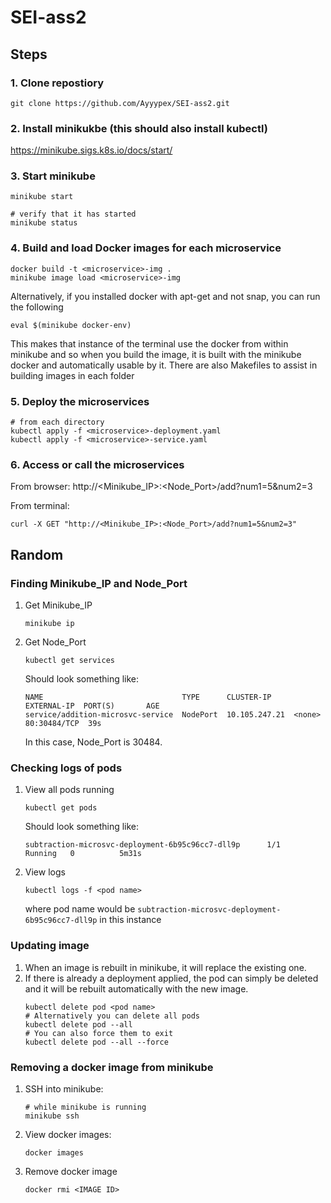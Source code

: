 # SEI-ass2
## Steps
### 1. Clone repostiory
```shell
git clone https://github.com/Ayyypex/SEI-ass2.git
```

### 2. Install minikukbe (this should also install kubectl)
https://minikube.sigs.k8s.io/docs/start/

### 3. Start minikube
```shell
minikube start

# verify that it has started
minikube status
```

### 4. Build and load Docker images for each microservice
```shell
docker build -t <microservice>-img .
minikube image load <microservice>-img
```
Alternatively, if you installed docker with apt-get and not snap, you can run the following
```shell
eval $(minikube docker-env)
```
This makes that instance of the terminal use the docker from within minikube and so when you build the image, it is built with the minikube docker and automatically usable by it.
There are also Makefiles to assist in building images in each folder

### 5. Deploy the microservices
```shell
# from each directory
kubectl apply -f <microservice>-deployment.yaml
kubectl apply -f <microservice>-service.yaml
```

### 6. Access or call the microservices
From browser: http://<Minikube_IP>:<Node_Port>/add?num1=5&num2=3

From terminal: 
```shell
curl -X GET "http://<Minikube_IP>:<Node_Port>/add?num1=5&num2=3"
```
## Random
### Finding Minikube_IP and Node_Port
1. Get Minikube_IP
    ```shell
    minikube ip
    ```
2. Get Node_Port
    ```shell
    kubectl get services
    ```
    Should look something like:
    ```shell
    NAME                               TYPE      CLUSTER-IP     EXTERNAL-IP  PORT(S)       AGE
    service/addition-microsvc-service  NodePort  10.105.247.21  <none>       80:30484/TCP  39s
    ```
    In this case, Node_Port is 30484.

### Checking logs of pods
1. View all pods running
    ```shell
    kubectl get pods
    ```
    Should look something like:
    ```shell
    subtraction-microsvc-deployment-6b95c96cc7-dll9p      1/1     Running   0          5m31s
    ```

2. View logs
    ```shell
    kubectl logs -f <pod name>
    ```
    where pod name would be `subtraction-microsvc-deployment-6b95c96cc7-dll9p` in this instance

### Updating image
1. When an image is rebuilt in minikube, it will replace the existing one.
2. If there is already a deployment applied, the pod can simply be deleted and it will be rebuilt automatically with the new image.
    ```shell
    kubectl delete pod <pod name>
    # Alternatively you can delete all pods
    kubectl delete pod --all
    # You can also force them to exit
    kubectl delete pod --all --force        
    ``` 

### Removing a docker image from minikube
1. SSH into minikube:
    ```shell
    # while minikube is running
    minikube ssh
    ```
2. View docker images:
    ```shell
    docker images
    ```
3. Remove docker image
    ```shell
    docker rmi <IMAGE ID>
    ```
